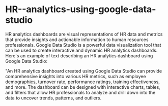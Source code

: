 # HR--analytics-using-google-data-studio

HR analytics dashboards are visual representations of HR data and metrics that provide insights and actionable information to human resources professionals. Google Data Studio is a powerful data visualization tool that can be used to create interactive and dynamic HR analytics dashboards. Here's an example of text describing an HR analytics dashboard using Google Data Studio:

"An HR analytics dashboard created using Google Data Studio can provide comprehensive insights into various HR metrics, such as employee demographics, turnover rate, performance ratings, training effectiveness, and more. The dashboard can be designed with interactive charts, tables, and filters that allow HR professionals to analyze and drill down into the data to uncover trends, patterns, and outliers.
